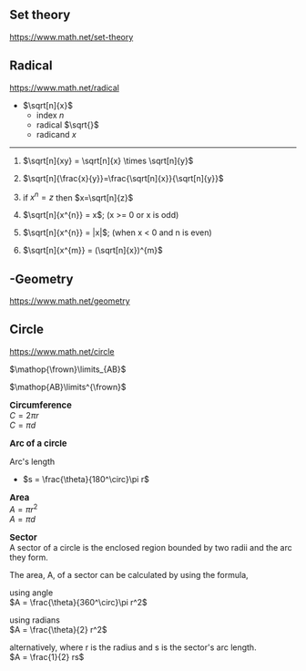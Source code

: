 ## Set theory

https://www.math.net/set-theory



## Radical

https://www.math.net/radical

- $\sqrt[n]{x}$  
    - index $n$
    - radical $\sqrt{}$
    - radicand $x$

---

1. $\sqrt[n]{xy} = \sqrt[n]{x} \times \sqrt[n]{y}$

2. $\sqrt[n]{\frac{x}{y}}=\frac{\sqrt[n]{x}}{\sqrt[n]{y}}$

3. if $x^{n}=z$ then $x=\sqrt[n]{z}$

4. $\sqrt[n]{x^{n}} = x$; (x >= 0 or x is odd)

5. $\sqrt[n]{x^{n}} = |x|$; (when x < 0 and n is even)

6. $\sqrt[n]{x^{m}} = (\sqrt[n]{x})^{m}$


## -Geometry 

https://www.math.net/geometry

## Circle

https://www.math.net/circle

$\mathop{\frown}\limits_{AB}$

$\mathop{AB}\limits^{\frown}$

<span style='font-size: 15px;'>**Circumference**</span>  
$C = 2\pi r$  
$C = \pi d$

<span style='font-size: 15px;'>**Arc of a circle**</span>  

Arc's length 
- $s = \frac{\theta}{180^\circ}\pi r$

<span style='font-size: 15px;'>**Area**</span>  
$A = \pi r^{2}$  
$A = \pi d$

<span style='font-size: 15px;'>**Sector**</span>  
A sector of a circle is the enclosed region bounded by two radii and the arc they form.  


The area, A, of a sector can be calculated by using the formula,  

using angle  
$A = \frac{\theta}{360^\circ}\pi r^2$

using radians  
$A = \frac{\theta}{2} r^2$

alternatively, where r is the radius and s is the sector's arc length.  
$A = \frac{1}{2} rs$


